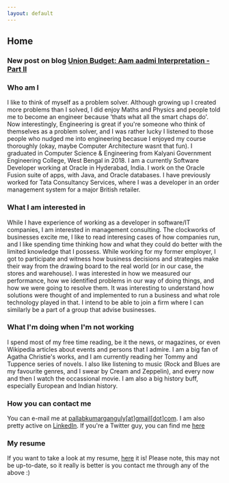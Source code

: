 ```yaml
---
layout: default
---
```

## Home

### New post on blog **[Union Budget: Aam aadmi Interpretation - Part II](../blog)**

### Who am I

I like to think of myself as a problem solver. Although growing up I created more problems than I solved, I did enjoy Maths and Physics and people told me to become an engineer because 'thats what all the smart chaps do'. Now interestingly, Engineering is great if you're someone who think of themselves as a problem solver, and I was rather lucky I listened to those people who nudged me into engineering becasue I enjoyed my course thoroughly (okay, maybe Computer Architecture wasnt that fun). I graduated in Computer Science & Engineering from Kalyani Government Engineering College, West Bengal in 2018.
I am a currently Software Developer working at Oracle in Hyderabad, India. I work on the Oracle Fusion suite of apps, with Java, and Oracle databases. I have previously worked for Tata Consultancy Services, where I was a developer in an order management system for a major British retailer.

### What I am interested in

While I have experience of working as a developer in software/IT companies, I am interested in management consulting. The clockworks of businesses excite me, I like to read interesing cases of how companies run, and I like spending time thinking how and what they could do better with the limited knowledge that I possess. While working for my former employer, I got to participate and witness how business decisions and strategies make their way from the drawing board to the real world (or in our case, the stores and warehouse). I was interested in how we measured our performance, how we identified problems in our way of doing things, and how we were going to resolve them. It was interesting to understand how solutions were thought of and implemented to run a business and what role technology played in that. I intend to be able to join a firm where I can similarly be a part of a group that advise businesses.

### What I'm doing when I'm not working

I spend most of my free time reading, be it the news, or magazines, or even Wikipedia articles about events and persons that I admire. I am a big fan of Agatha Christie's works, and I am currently reading her Tommy and Tuppence series of novels. I also like listening to music (Rock and Blues are my favourite genres, and I swear by Cream and Zeppelin), and every now and then I watch the occassional movie. I am also a big history buff, especially European and Indian history.

### How you can contact me

You can e-mail me at [pallabkumarganguly[at]gmail[dot]com](mailto:pallabkumarganguly@gmail.com). I am also pretty active on [LinkedIn](https://www.linkedin.com/in/pallab-kumar-ganguly/). If you're a Twitter guy, you can find me [here](https://twitter.com/pallabkganguly)

### My resume

If you want to take a look at my resume, [here](/images/resume_pallab_ganguly.pdf.pdf) it is! Please note, this may not be up-to-date, so it really is better is you contact me through any of the above :)
